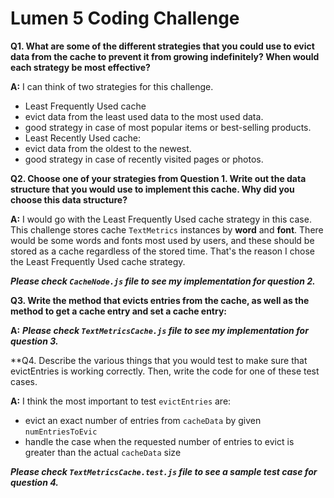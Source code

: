 # Lumen 5 Coding Challenge

**Q1. What are some of the different strategies that you could use to evict data from the cache
to prevent it from growing indefinitely? When would each strategy be most effective?**

**A:** I can think of two strategies for this challenge.
- Least Frequently Used cache
 - evict data from the least used data to the most used data. 
 - good strategy in case of most popular items or best-selling products.
- Least Recently Used cache: 
 - evict data from the oldest to the newest. 
 - good strategy in case of recently visited pages or photos.

**Q2. Choose one of your strategies from Question 1. Write out the data structure that you
would use to implement this cache. Why did you choose this data structure?**

**A:** I would go with the Least Frequently Used cache strategy in this case. This challenge stores cache `TextMetrics` instances by **word** and **font**. There would be some words and fonts most used by users, and these should be stored as a cache regardless of the stored time. That's the reason I chose the Least Frequently Used cache strategy.

***Please check `CacheNode.js` file to see my implementation for question 2.***

**Q3. Write the method that evicts entries from the cache, as well as the method to get a
cache entry and set a cache entry:**

**A:** ***Please check `TextMetricsCache.js` file to see my implementation for question 3.***

**Q4. Describe the various things that you would test to make sure that evictEntries is working
correctly. Then, write the code for one of these test cases.

**A:** I think the most important to test `evictEntries` are:
- evict an exact number of entries from `cacheData` by given `numEntriesToEvic`
- handle the case when the requested number of entries to evict is greater than the actual `cacheData` size

***Please check `TextMetricsCache.test.js` file to see a sample test case for question 4.***
